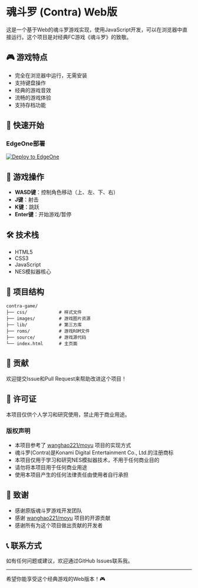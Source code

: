 # 魂斗罗 (Contra) Web版

这是一个基于Web的魂斗罗游戏实现，使用JavaScript开发，可以在浏览器中直接运行。这个项目是对经典FC游戏《魂斗罗》的致敬。

## 🎮 游戏特点

- 完全在浏览器中运行，无需安装
- 支持键盘操作
- 经典的游戏音效
- 流畅的游戏体验
- 支持存档功能

## 🚀 快速开始

### EdgeOne部署

[![Deploy to EdgeOne](https://cdnstatic.tencentcs.com/edgeone/pages/deploy.svg)](https://edgeone.ai/pages/new?template=https://github.com/tomcomtang/contra-game&source=tomchild)

## 🎯 游戏操作

- **WASD键**：控制角色移动（上、左、下、右）
- **J键**：射击
- **K键**：跳跃
- **Enter键**：开始游戏/暂停

## 🛠️ 技术栈

- HTML5
- CSS3
- JavaScript
- NES模拟器核心

## 📝 项目结构

```
contra-game/
├── css/            # 样式文件
├── images/         # 游戏图片资源
├── lib/            # 第三方库
├── roms/           # 游戏ROM文件
├── source/         # 游戏源代码
└── index.html      # 主页面
```

## 🤝 贡献

欢迎提交Issue和Pull Request来帮助改进这个项目！

## 📄 许可证

本项目仅供个人学习和研究使用，禁止用于商业用途。

### 版权声明

- 本项目参考了 [wanghao221/moyu](https://github.com/wanghao221/moyu) 项目的实现方式
- 魂斗罗(Contra)是Konami Digital Entertainment Co., Ltd.的注册商标
- 本项目仅用于学习和研究NES模拟器技术，不用于任何商业目的
- 请勿将本项目用于任何商业用途
- 使用本项目产生的任何法律责任由使用者自行承担

## 🙏 致谢

- 感谢原版魂斗罗游戏开发团队
- 感谢 [wanghao221/moyu](https://github.com/wanghao221/moyu) 项目的开源贡献
- 感谢所有为这个项目做出贡献的开发者

## 📞 联系方式

如有任何问题或建议，欢迎通过GitHub Issues联系我。

---

希望你能享受这个经典游戏的Web版本！🎮 
